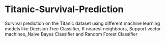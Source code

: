 # Titanic-Survival-Prediction
Survival prediction on the Titanic dataset using different machine learning models like Decision Tree Classifier, K nearest neighbours, Support vector machines,,Naive Bayes Classifier and Random Forest Classifier
